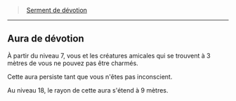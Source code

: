 ﻿---
!Generic
Id: paladin_devotion_hd.md#aura-de-dévotion
ParentLink: paladin_devotion_hd.md#serment-de-dévotion
Name: Aura de dévotion
ParentName: Serment de dévotion
NameLevel: 2
---
> [Serment de dévotion](hd_paladin_devotion.md)

---

## Aura de dévotion

À partir du niveau 7, vous et les créatures amicales qui se trouvent à 3 mètres de vous ne pouvez pas être charmés.

Cette aura persiste tant que vous n'êtes pas inconscient.

Au niveau 18, le rayon de cette aura s'étend à 9 mètres.


